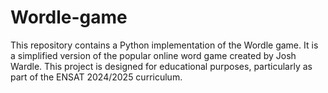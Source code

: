 # Wordle-game
This repository contains a Python implementation of the Wordle game. It is a simplified version of the popular online word game created by Josh Wardle. This project is designed for educational purposes, particularly as part of the ENSAT 2024/2025 curriculum.
